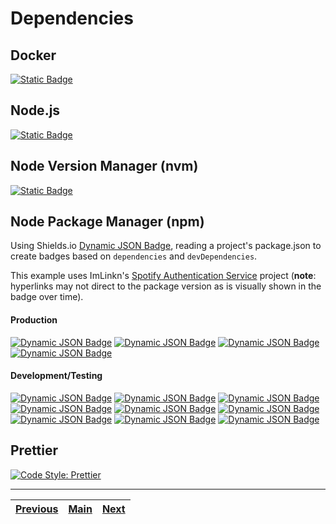 # Dependencies

## Docker
[![Static Badge](https://img.shields.io/badge/Docker-1D63ED?style=flat-square&logo=Docker&logoColor=FFFFFF)](https://www.docker.com/products/docker-desktop/)

## Node.js
[![Static Badge](https://img.shields.io/badge/Node.js-16.14.2-grey?style=flat-square&logo=Node.js&logoColor=FFFFFF&labelColor=339933)](https://nodejs.org/dist/v16.14.2/)

## Node Version Manager (nvm)
[![Static Badge](https://img.shields.io/badge/Node_Version_Manager_(nvm)-v0.39.7-F4DD4A?style=flat-square&logoColor=FFFFFF&labelColor=333333)](https://github.com/nvm-sh/nvm/releases/tag/v0.39.7)

## Node Package Manager (npm)
Using Shields.io [Dynamic JSON Badge](https://shields.io/badges/dynamic-json-badge), reading a project's package.json to create badges based on `dependencies` and `devDependencies`.

This example uses ImLinkn's [Spotify Authentication Service](https://github.com/ImLinkn/spotify-auth-service) project (**note**: hyperlinks may not direct to the package version as is visually shown in the badge over time).
#### Production
[![Dynamic JSON Badge](https://img.shields.io/badge/dynamic/json?url=https%3A%2F%2Fraw.githubusercontent.com%2FImLinkn%2Fspotify-auth-service%2Fmaster%2Fpackage.json&query=%24.dependencies%5B%22axios%22%5D&style=flat-square&logo=Axios&label=axios&labelColor=5A29E4&color=grey)](https://www.npmjs.com/package/axios/v/1.2.6)
[![Dynamic JSON Badge](https://img.shields.io/badge/dynamic/json?url=https%3A%2F%2Fraw.githubusercontent.com%2FImLinkn%2Fspotify-auth-service%2Fmaster%2Fpackage.json&query=%24.dependencies%5B%22dotenv%22%5D&style=flat-square&logo=.ENV&logoColor=FFFFFF&label=dotenv&labelColor=ECD53F&color=grey)](https://www.npmjs.com/package/dotenv/v/16.0.3)
[![Dynamic JSON Badge](https://img.shields.io/badge/dynamic/json?url=https%3A%2F%2Fraw.githubusercontent.com%2FImLinkn%2Fspotify-auth-service%2Fmaster%2Fpackage.json&query=%24.dependencies%5B%22express%22%5D&style=flat-square&logoColor=FFFFFF&label=express&labelColor=353535&color=grey)](https://www.npmjs.com/package/express/v/4.18.2)
[![Dynamic JSON Badge](https://img.shields.io/badge/dynamic/json?url=https%3A%2F%2Fraw.githubusercontent.com%2FImLinkn%2Fspotify-auth-service%2Fmaster%2Fpackage.json&query=%24.dependencies%5B%22moment%22%5D&style=flat-square&logoColor=FFFFFF&label=moment&labelColor=61b2a7&color=grey)](https://www.npmjs.com/package/moment/v/2.29.4)

#### Development/Testing
[![Dynamic JSON Badge](https://img.shields.io/badge/dynamic/json?url=https%3A%2F%2Fraw.githubusercontent.com%2FImLinkn%2Fspotify-auth-service%2Fmaster%2Fpackage.json&query=%24.devDependencies%5B%22eslint%22%5D&style=flat-square&logo=ESLint&logoColor=FFFFFF&label=eslint&labelColor=4B32C3&color=grey)](https://www.npmjs.com/package/eslint/v/8.33.0)
[![Dynamic JSON Badge](https://img.shields.io/badge/dynamic/json?url=https%3A%2F%2Fraw.githubusercontent.com%2FImLinkn%2Fspotify-auth-service%2Fmaster%2Fpackage.json&query=%24.devDependencies%5B%22eslint-config-airbnb-base%22%5D&style=flat-square&logo=Airbnb&logoColor=FFFFFF&label=eslint-config-airbnb-base&labelColor=FF5A5F&color=grey)](https://www.npmjs.com/package/eslint-config-airbnb-base/v/15.0.0)
[![Dynamic JSON Badge](https://img.shields.io/badge/dynamic/json?url=https%3A%2F%2Fraw.githubusercontent.com%2FImLinkn%2Fspotify-auth-service%2Fmaster%2Fpackage.json&query=%24.devDependencies%5B%22eslint-config-prettier%22%5D&style=flat-square&logo=Prettier&logoColor=FFFFFF&label=eslint-config-prettier&labelColor=F8BC45&color=grey)](https://www.npmjs.com/package/eslint-config-prettier/v/8.6.0)
[![Dynamic JSON Badge](https://img.shields.io/badge/dynamic/json?url=https%3A%2F%2Fraw.githubusercontent.com%2FImLinkn%2Fspotify-auth-service%2Fmaster%2Fpackage.json&query=%24.devDependencies%5B%22eslint-plugin-import%22%5D&style=flat-square&logo=JavaScript&logoColor=FFFFFF&label=eslint-plugin-import&labelColor=F0DB4E&color=grey)](https://www.npmjs.com/package/eslint-plugin-import/v/2.27.5)
[![Dynamic JSON Badge](https://img.shields.io/badge/dynamic/json?url=https%3A%2F%2Fraw.githubusercontent.com%2FImLinkn%2Fspotify-auth-service%2Fmaster%2Fpackage.json&query=%24.devDependencies%5B%22eslint-plugin-jest%22%5D&style=flat-square&logo=Jest&logoColor=FFFFFF&label=eslint-plugin-jest&labelColor=99425B&color=grey)](https://www.npmjs.com/package/eslint-plugin-jest/v/27.2.1)
[![Dynamic JSON Badge](https://img.shields.io/badge/dynamic/json?url=https%3A%2F%2Fraw.githubusercontent.com%2FImLinkn%2Fspotify-auth-service%2Fmaster%2Fpackage.json&query=%24.devDependencies%5B%22eslint-plugin-prettier%22%5D&style=flat-square&logo=Prettier&logoColor=FFFFFF&label=eslint-plugin-prettier&labelColor=F8BC45&color=grey)](https://www.npmjs.com/package/eslint-plugin-prettier/v/4.2.1)
[![Dynamic JSON Badge](https://img.shields.io/badge/dynamic/json?url=https%3A%2F%2Fraw.githubusercontent.com%2FImLinkn%2Fspotify-auth-service%2Fmaster%2Fpackage.json&query=%24.devDependencies%5B%22jest%22%5D&style=flat-square&logo=Jest&logoColor=FFFFFF&label=jest&labelColor=99425B&color=grey)](https://www.npmjs.com/package/jest/v/29.4.1)
[![Dynamic JSON Badge](https://img.shields.io/badge/dynamic/json?url=https%3A%2F%2Fraw.githubusercontent.com%2FImLinkn%2Fspotify-auth-service%2Fmaster%2Fpackage.json&query=%24.devDependencies%5B%22nodemon%22%5D&style=flat-square&logo=Nodemon&logoColor=FFFFFF&label=nodemon&labelColor=76D04B&color=4F4D3F)](https://www.npmjs.com/package/nodemon/v/2.0.20)
[![Dynamic JSON Badge](https://img.shields.io/badge/dynamic/json?url=https%3A%2F%2Fraw.githubusercontent.com%2FImLinkn%2Fspotify-auth-service%2Fmaster%2Fpackage.json&query=%24.devDependencies%5B%22prettier%22%5D&style=flat-square&logo=Prettier&logoColor=FFFFFF&label=prettier&labelColor=F8BC45&color=grey)](https://www.npmjs.com/package/prettier/v/2.8.3)

## Prettier
[![Code Style: Prettier](https://img.shields.io/badge/Code_Style-Prettier-ff69b4.svg?style=flat-square)](https://github.com/prettier/prettier)
___
| [Previous](VERSION.md) | [Main](../README.md) | [Next](DOWNLOADS.md) |
| :------: | :--: | :--: |
